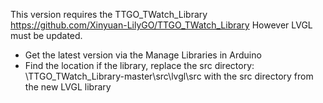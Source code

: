 This version requires the TTGO_TWatch_Library https://github.com/Xinyuan-LilyGO/TTGO_TWatch_Library
However LVGL must be updated.
- Get the latest version via the Manage Libraries in Arduino
- Find the location if the library, replace the src directory: <arduino user library location>\TTGO_TWatch_Library-master\src\lvgl\src with the src directory from the new LVGL library
